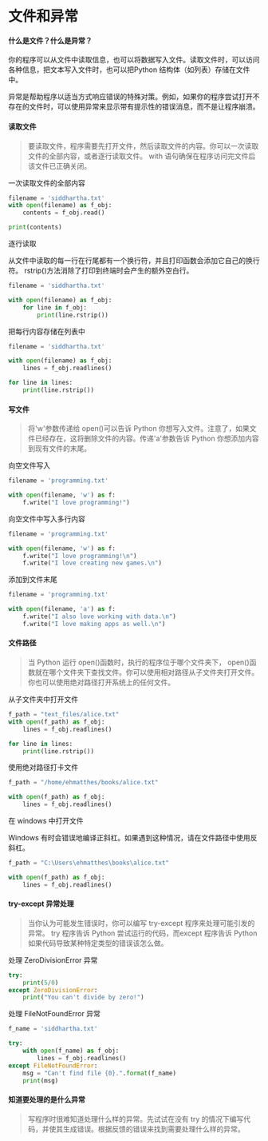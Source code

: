 # 文件和异常

#### 什么是文件？什么是异常？

你的程序可以从文件中读取信息，也可以将数据写入文件。读取文件时，可以访问各种信息，把文本写入文件时，也可以把Python 结构体（如列表）存储在文件中。

异常是帮助程序以适当方式响应错误的特殊对策。例如，如果你的程序尝试打开不存在的文件时，可以使用异常来显示带有提示性的错误消息，而不是让程序崩溃。

#### 读取文件

> 要读取文件，程序需要先打开文件，然后读取文件的内容。你可以一次读取文件的全部内容，或者逐行读取文件。 with 语句确保在程序访问完文件后该文件已正确关闭。

一次读取文件的全部内容

````py
filename = 'siddhartha.txt'
with open(filename) as f_obj:
    contents = f_obj.read()

print(contents)
````

逐行读取

从文件中读取的每一行在行尾都有一个换行符，并且打印函数会添加它自己的换行符。 rstrip()方法消除了打印到终端时会产生的额外空白行。

````py
filename = 'siddhartha.txt'

with open(filename) as f_obj:
    for line in f_obj:
        print(line.rstrip())
````

把每行内容存储在列表中

````py
filename = 'siddhartha.txt'

with open(filename) as f_obj:
    lines = f_obj.readlines()

for line in lines:
    print(line.rstrip())
````

#### 写文件

> 将'w'参数传递给 open()可以告诉 Python 你想写入文件。注意了，如果文件已经存在，这将删除文件的内容。传递'a'参数告诉 Python 你想添加内容到现有文件的末尾。

向空文件写入

````py
filename = 'programming.txt'

with open(filename, 'w') as f:
    f.write("I love programming!")
````

向空文件中写入多行内容

````py
filename = 'programming.txt'

with open(filename, 'w') as f:
    f.write("I love programming!\n")
    f.write("I love creating new games.\n")
````

添加到文件末尾

````py
filename = 'programming.txt'

with open(filename, 'a') as f:
    f.write("I also love working with data.\n")
    f.write("I love making apps as well.\n")
````

#### 文件路径

> 当 Python 运行 open()函数时，执行的程序位于哪个文件夹下， open()函数就在哪个文件夹下查找文件。你可以使用相对路径从子文件夹打开文件。你也可以使用绝对路径打开系统上的任何文件。

从子文件夹中打开文件

````py
f_path = "text_files/alice.txt"
with open(f_path) as f_obj:
    lines = f_obj.readlines()

for line in lines:
    print(line.rstrip())
````

使用绝对路径打卡文件

````py
f_path = "/home/ehmatthes/books/alice.txt"

with open(f_path) as f_obj:
    lines = f_obj.readlines()
````

在 windows 中打开文件

Windows 有时会错误地编译正斜杠。如果遇到这种情况，请在文件路径中使用反斜杠。

````py
f_path = "C:\Users\ehmatthes\books\alice.txt"

with open(f_path) as f_obj:
    lines = f_obj.readlines()
````

#### try-except 异常处理

> 当你认为可能发生错误时，你可以编写 try-except 程序来处理可能引发的异常。 try 程序告诉 Python 尝试运行的代码，而except 程序告诉 Python 如果代码导致某种特定类型的错误该怎么做。

处理 ZeroDivisionError 异常

````py
try:
    print(5/0)
except ZeroDivisionError:
    print("You can't divide by zero!")
````

处理 FileNotFoundError 异常

````py
f_name = 'siddhartha.txt'

try:
    with open(f_name) as f_obj:
        lines = f_obj.readlines()
except FileNotFoundError:
    msg = "Can't find file {0}.".format(f_name)
    print(msg)
````

#### 知道要处理的是什么异常

> 写程序时很难知道处理什么样的异常。先试试在没有 try 的情况下编写代码，并使其生成错误。根据反馈的错误来找到需要处理什么样的异常。